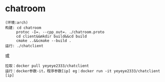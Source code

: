 # chatroom
    (环境:arch)
    构建: cd chatroom  
         protoc -I=. --cpp_out=. ./chatroom.proto  
         cd client&&mkdir build&&cd build  
         cmake ..&&cmake --build .  
    运行: ./chatclient  

或

    拉取：docker pull yeyeye2333/chatclient  
    运行：docker参数-it，程序参数[ip] eg：docker run -it yeyeye2333/chatclient [ip]
